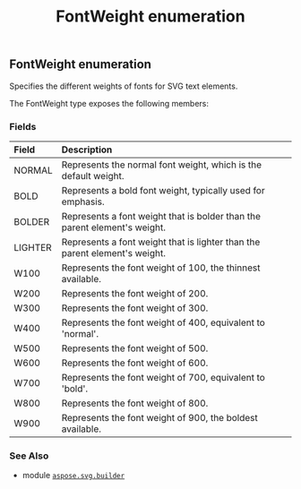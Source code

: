 ﻿---
title: FontWeight enumeration
second_title: Aspose.SVG for Python via .NET API References
description: 
type: docs
weight: 1480
url: /python-net/aspose.svg.builder/fontweight/
is_root: false
---

## FontWeight enumeration

Specifies the different weights of fonts for SVG text elements.



The FontWeight type exposes the following members:

### Fields
| Field | Description |
| :- | :- |
| NORMAL | Represents the normal font weight, which is the default weight. |
| BOLD | Represents a bold font weight, typically used for emphasis. |
| BOLDER | Represents a font weight that is bolder than the parent element's weight. |
| LIGHTER | Represents a font weight that is lighter than the parent element's weight. |
| W100 | Represents the font weight of 100, the thinnest available. |
| W200 | Represents the font weight of 200. |
| W300 | Represents the font weight of 300. |
| W400 | Represents the font weight of 400, equivalent to 'normal'. |
| W500 | Represents the font weight of 500. |
| W600 | Represents the font weight of 600. |
| W700 | Represents the font weight of 700, equivalent to 'bold'. |
| W800 | Represents the font weight of 800. |
| W900 | Represents the font weight of 900, the boldest available. |



### See Also
* module [`aspose.svg.builder`](..)
